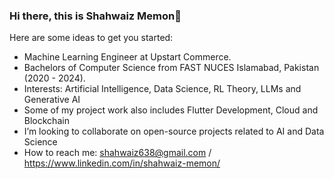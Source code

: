 ### Hi there, this is Shahwaiz Memon👋

Here are some ideas to get you started:

- Machine Learning Engineer at Upstart Commerce.
- Bachelors of Computer Science from FAST NUCES Islamabad, Pakistan (2020 - 2024).
- Interests: Artificial Intelligence, Data Science, RL Theory, LLMs and Generative AI
- Some of my project work also includes Flutter Development, Cloud and Blockchain
- I’m looking to collaborate on open-source projects related to AI and Data Science
- How to reach me: shahwaiz638@gmail.com / https://www.linkedin.com/in/shahwaiz-memon/
